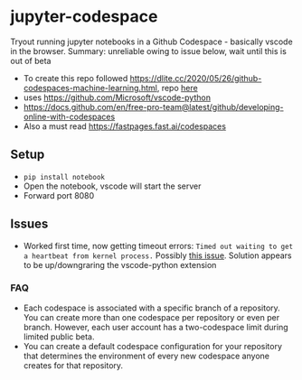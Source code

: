 # jupyter-codespace
Tryout running jupyter notebooks in a Github Codespace - basically vscode in the browser.
Summary: unreliable owing to issue below, wait until this is out of beta

* To create this repo followed https://dlite.cc/2020/05/26/github-codespaces-machine-learning.html, repo [here](https://github.com/whisk-ml/disaster_tweets)
* uses https://github.com/Microsoft/vscode-python
* https://docs.github.com/en/free-pro-team@latest/github/developing-online-with-codespaces
* Also a must read https://fastpages.fast.ai/codespaces

## Setup
* `pip install notebook`
* Open the notebook, vscode will start the server
* Forward port 8080

## Issues
* Worked first time, now getting timeout errors: `Timed out waiting to get a heartbeat from kernel process.` Possibly [this issue](https://github.com/microsoft/vscode-python/issues/13365). Solution appears to be up/downgraring the vscode-python extension

### FAQ
* Each codespace is associated with a specific branch of a repository. You can create more than one codespace per repository or even per branch. However, each user account has a two-codespace limit during limited public beta. 
* You can create a default codespace configuration for your repository that determines the environment of every new codespace anyone creates for that repository. 
